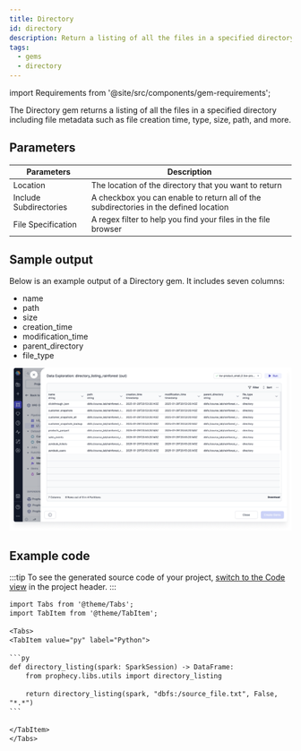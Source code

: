 ```yaml
---
title: Directory
id: directory
description: Return a listing of all the files in a specified directory
tags:
  - gems
  - directory
---
```


import Requirements from '@site/src/components/gem-requirements';

<Requirements
  python_package_name="ProphecySparkBasicsPython"
  python_package_version="0.2.27+"
  scala_package_name=""
  scala_package_version=""
  scala_lib="8.2.1+"
  python_lib="1.9.16+"
  uc_single="14.3+"
  uc_shared="Not Supported"
  livy="Not Supported"
/>

The Directory gem returns a listing of all the files in a specified directory including file metadata such as file creation time, type, size, path, and more.

## Parameters

| Parameters             | Description                                                                           |
| ---------------------- | ------------------------------------------------------------------------------------- |
| Location               | The location of the directory that you want to return                                 |
| Include Subdirectories | A checkbox you can enable to return all of the subdirectories in the defined location |
| File Specification     | A regex filter to help you find your files in the file browser                        |

## Sample output

Below is an example output of a Directory gem. It includes seven columns:

- name
- path
- size
- creation_time
- modification_time
- parent_directory
- file_type

![Directory output](img/directory-output.png)

## Example code

:::tip
To see the generated source code of your project, [switch to the Code view](/engineers/project-lifecycle/#review-the-code) in the project header.
:::

````mdx-code-block
import Tabs from '@theme/Tabs';
import TabItem from '@theme/TabItem';

<Tabs>
<TabItem value="py" label="Python">

```py
def directory_listing(spark: SparkSession) -> DataFrame:
    from prophecy.libs.utils import directory_listing

    return directory_listing(spark, "dbfs:/source_file.txt", False, "*.*")
```

</TabItem>
</Tabs>
````
